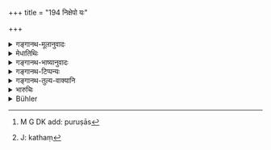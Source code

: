 +++
title = "194 निक्षेपो यः"

+++

<details><summary>गङ्गानथ-मूलानुवादः</summary>

As much of a certain deposit has been entrusted in the presence of a number of men—so much should it be decided to be; the party misrepresenting it becomes liable to punishment.—(194)
</details>

<details><summary>मेधातिथिः</summary>

**य** इति निक्षिप्यमाणद्रव्यजातिनिर्देशः । **यावान्** इति परिमाणस्य । य आह- "सुवर्णम् एतस्य हस्ते मया निक्षिप्तं कांस्यं ददाति, शतं च स्थापितम् अर्धं ददाति" । स पृच्छ्यते- "किं रहस्य् उत कस्यचित् समक्षम्" इति । स चेद् आह- **कुलसंनिधौ** । कुलं साक्षिणः ।[^६१६] तत्र ते पृष्टा यदाहुस् तद् एव सत्यम् । **विब्रुवन्** विरुद्धं ब्रुवाणो दण्ड्यते । तत्रापि यदि ब्रूयात् साक्षिसमक्षं रूप्यं[^६१७] तैर् विनान्यत् स्थापितम् इति । अस्त्य् अत्र प्रमाणान्तरव्यापारणावसरः । अयम् अपि श्लोको नाधिकविध्यर्थः ॥ ८.१९४ ॥


[^६१७]:
     J: kathaṃ


[^६१६]:
     M G DK add: puruṣās
</details>

<details><summary>गङ्गानथ-भाष्यानुवादः</summary>

‘*Certain*’ refers to the kind or quality of the substance, and ‘*as much*’ to its *quantity*, *e.g*., one party says—‘I had deposited gold with him and he is giving me back bell-metal; I had deposited a hundred and he is giving me only half of it’;—on being asked—“Did you hand over the deposit in secret or before witnesses?”—if he says ‘*in the presence of a number of men*’—*i.e*., witnesses—then what these men, on being questioned, should declare, should be regarded as the truth.

‘*Misrepresenting*’—*i.e*., asserting otherwise than this, the party is punished.

If however the complainant says that the deposit was not handed over in the presence of witnesses, there is an occasion for the admitting of other kinds of proof.

This verse also prescribes nothing new.—(194)
</details>

<details><summary>गङ्गानथ-टिप्पन्यः</summary>

This verse is quoted in *Aparārka* (p. 664), which explains ‘*vibruvan*’
as ‘telling what is not true;’—in *Vivādaratnākara* (p. 94), which adds
the following notes:—‘*Vibruvan*,’ declaring it to be more when it was
less; from a parity of reasoning, it follows that if the depository also
declares the deposit to be less where it was really more, he also should
be fined;—and in *Kṛtyakalpataru* (85a).
</details>

<details><summary>गङ्गानथ-तुल्य-वाक्यानि</summary>

**(verses 8.193-194)  
**

See Comparative notes for [Verse
8.193].
</details>

<details><summary>भारुचिः</summary>

ससाक्षिके सति निक्षेपे सा[क्षिणाम् ग्राम्यादीनाम् एव] प्रमाणं स्याद् अर्थसंख्यापरिमाणे ॥ ८.१९३ ॥
</details>

<details><summary>Bühler</summary>

194	If a deposit of a particular description or quantity is bailed by anybody in the presence of a number (of witnesses), it must be known to be of that particular (description and quantity; the depositary) who makes a false statement (regarding it) is liable to a fine.
</details>
